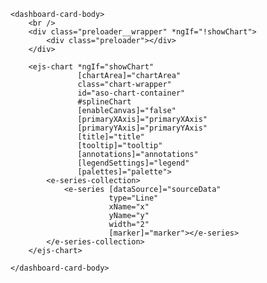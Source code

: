 <div class="dashboard__card">
    <dashboard-card-title [title]="'Appraisal Status Overview'">
        <input-dropdown [data]="monthsData"
                        [value]="value"
                        placeholder="Benefits Categories"
                        [floatLabelType]="'Never'"
                        (optionSelected)="onDropDownChange($event)"></input-dropdown>
    </dashboard-card-title>

    <dashboard-card-body>
        <br />
        <div class="preloader__wrapper" *ngIf="!showChart">
            <div class="preloader"></div>
        </div>

        <ejs-chart *ngIf="showChart"
                   [chartArea]="chartArea"
                   class="chart-wrapper"
                   id="aso-chart-container"
                   #splineChart
                   [enableCanvas]="false"
                   [primaryXAxis]="primaryXAxis"
                   [primaryYAxis]="primaryYAxis"
                   [title]="title"
                   [tooltip]="tooltip"
                   [annotations]="annotations"
                   [legendSettings]="legend"
                   [palettes]="palette">
            <e-series-collection>
                <e-series [dataSource]="sourceData"
                          type="Line"
                          xName="x"
                          yName="y"
                          width="2"
                          [marker]="marker"></e-series>
            </e-series-collection>
        </ejs-chart>

    </dashboard-card-body>
</div>

